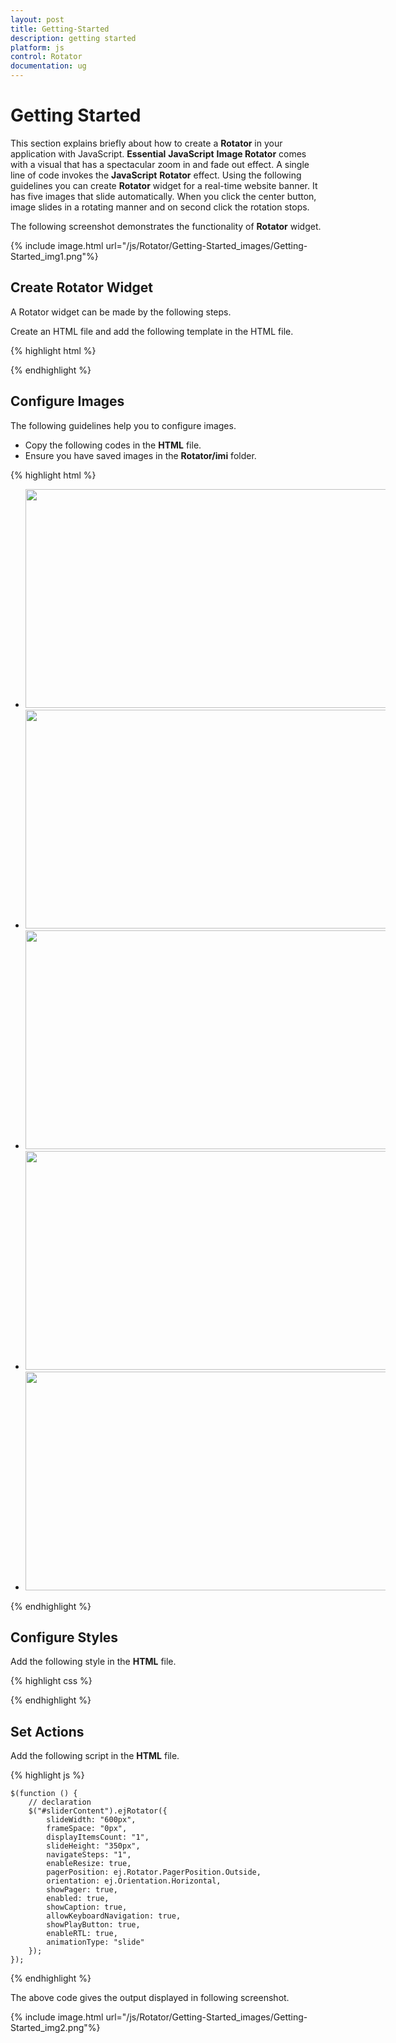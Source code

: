 ```yaml
---
layout: post
title: Getting-Started
description: getting started
platform: js
control: Rotator
documentation: ug
---
```


# Getting Started

This section explains briefly about how to create a **Rotator** in your application with JavaScript. **Essential** **JavaScript** **Image Rotator** comes with a visual that has a spectacular zoom in and fade out effect. A single line of code invokes the **JavaScript** **Rotator** effect. Using the following guidelines you can create **Rotator** widget for a real-time website banner. It has five images that slide automatically. When you click the center button, image slides in a rotating manner and on second click the rotation stops.

The following screenshot demonstrates the functionality of **Rotator** widget.

{% include image.html url="/js/Rotator/Getting-Started_images/Getting-Started_img1.png"%}

## Create Rotator Widget

A Rotator widget can be made by the following steps.

 Create an HTML file and add the following template in the HTML file.

{% highlight html %}


<!doctype html>

<html>
   <head>
      <title>Essential Studio for JavaScript : Rotator Default Functionalities</title>
      <meta name="viewport" content="width=device-width, initial-scale=1.0" charset="utf-8" />
      <!-- Style sheet for default theme (flat azure) -->
      <link href="http://cdn.syncfusion.com/{{ site.releaseversion }}/js/web/flat-azure/ej.web.all.min.css" rel="stylesheet" />
      <!--Scripts-->
      <script src="http://cdn.syncfusion.com/js/assets/external/jquery-1.10.2.min.js"></script>
      <script src="http://cdn.syncfusion.com/js/assets/external/jquery.globalize.min.js"></script>
      <script src="http://cdn.syncfusion.com/js/assets/external/jquery.easing.1.3.min.js"></script>
      <script src="http://cdn.syncfusion.com/{{ site.releaseversion }}/js/web/ej.web.all.min.js"></script>
      <!--Add custom scripts here -->
   </head>
   <body>
      <!-- Add Rotator element here. -->
   </body>
</html>

{% endhighlight %}

## Configure Images

The following guidelines help you to configure images.

* Copy the following codes in the **HTML** file. 
* Ensure you have saved images in the **Rotator/imi** folder.


{% highlight html %}

<div class="content-container-fluid">
   <div class="row">
      <div class="cols-sample-area">
         <div class="frame">
            <ul id="sliderContent">
               <li><img class="image" src="../imi/Untitled.png"/></li>
               <li><img class="image" src="../imi/Untitled1.png"/></li>
               <li><img class="image" src="../imi/Untitled2.png"/></li>
               <li><img class="image" src="../imi/Untitled3.png"/></li>
               <li><img class="image" src="../imi/Untitled4.png"/></li>
            </ul>
         </div>
      </div>
   </div>
</div>



{% endhighlight %}

## Configure Styles

Add the following style in the **HTML** file.

{% highlight css %}

<style type="text/css" class="cssStyles">
  .frame 
    {
        width: 600px;
    }

    #sliderContent > li .image 
    {
        width: 600px;
        height: 350px;
    }
</style>


{% endhighlight %}

## Set Actions

Add the following script in the **HTML** file.

{% highlight js %}


    $(function () {
        // declaration
        $("#sliderContent").ejRotator({
            slideWidth: "600px",
            frameSpace: "0px",
            displayItemsCount: "1",
            slideHeight: "350px",
            navigateSteps: "1",
            enableResize: true,
            pagerPosition: ej.Rotator.PagerPosition.Outside,
            orientation: ej.Orientation.Horizontal,
            showPager: true,
            enabled: true,
            showCaption: true,
            allowKeyboardNavigation: true,
            showPlayButton: true,
            enableRTL: true,
            animationType: "slide"
        });
    });


{% endhighlight %}


The above code gives the output displayed in following screenshot.

{% include image.html url="/js/Rotator/Getting-Started_images/Getting-Started_img2.png"%}

